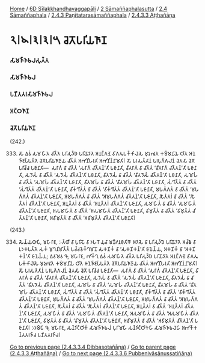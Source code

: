 
[Home](/) / [6D Sīlakkhandhavaggapāḷi](/tipitaka/6D.md) / [2 Sāmaññaphalasutta](/tipitaka/6D/2.md) / [2.4 Sāmaññaphala](/tipitaka/6D/2/2.4.md) / [2.4.3 Paṇītatarasāmaññaphala](/tipitaka/6D/2/2.4/2.4.3.md) / [2.4.3.3 Aṭṭhañāṇa](/tipitaka/6D/2/2.4/2.4.3/2.4.3.3.md)

# 𑁨𑁇𑁪𑁇𑁩𑁇𑁩𑁇𑁫 𑀘𑁂𑀢𑁄𑀧𑀭𑀺𑀬𑀜𑀸𑀡

### 𑀲𑀸𑀫𑀜𑁆𑀜𑀨𑀮𑀲𑀼𑀢𑁆𑀢

### 𑀲𑀸𑀫𑀜𑁆𑀜𑀨𑀮

### 𑀧𑀡𑀻𑀢𑀢𑀭𑀲𑀸𑀫𑀜𑁆𑀜𑀨𑀮

### 𑀅𑀝𑁆𑀞𑀜𑀸𑀡

### 𑀘𑁂𑀢𑁄𑀧𑀭𑀺𑀬𑀜𑀸𑀡

(242.)

333. 𑀲𑁄 𑀏𑀯𑀁 𑀲𑀫𑀸𑀳𑀺𑀢𑁂 𑀘𑀺𑀢𑁆𑀢𑁂 𑀧𑀭𑀺𑀲𑀼𑀤𑁆𑀥𑁂 𑀧𑀭𑀺𑀬𑁄𑀤𑀸𑀢𑁂 𑀅𑀦𑀗𑁆𑀕𑀡𑁂 𑀯𑀺𑀕𑀢𑀽𑀧𑀓𑁆𑀓𑀺𑀮𑁂𑀲𑁂 𑀫𑀼𑀤𑀼𑀪𑀽𑀢𑁂 𑀓𑀫𑁆𑀫𑀦𑀺𑀬𑁂 𑀞𑀺𑀢𑁂 𑀆𑀦𑁂𑀜𑁆𑀚𑀧𑁆𑀧𑀢𑁆𑀢𑁂 𑀘𑁂𑀢𑁄𑀧𑀭𑀺𑀬𑀜𑀸𑀡𑀸𑀬 𑀘𑀺𑀢𑁆𑀢𑀁 𑀅𑀪𑀺𑀦𑀻𑀳𑀭𑀢𑀺 𑀅𑀪𑀺𑀦𑀺𑀦𑁆𑀦𑀸𑀫𑁂𑀢𑀺𑁇 𑀲𑁄 𑀧𑀭𑀲𑀢𑁆𑀢𑀸𑀦𑀁 𑀧𑀭𑀧𑀼𑀕𑁆𑀕𑀮𑀸𑀦𑀁 𑀘𑁂𑀢𑀲𑀸 𑀘𑁂𑀢𑁄 𑀧𑀭𑀺𑀘𑁆𑀘 𑀧𑀚𑀸𑀦𑀸𑀢𑀺—  𑀲𑀭𑀸𑀕𑀁 𑀯𑀸 𑀘𑀺𑀢𑁆𑀢𑀁 ‘𑀲𑀭𑀸𑀕𑀁 𑀘𑀺𑀢𑁆𑀢𑀦𑁆’𑀢𑀺 𑀧𑀚𑀸𑀦𑀸𑀢𑀺, 𑀯𑀻𑀢𑀭𑀸𑀕𑀁 𑀯𑀸 𑀘𑀺𑀢𑁆𑀢𑀁 ‘𑀯𑀻𑀢𑀭𑀸𑀕𑀁 𑀘𑀺𑀢𑁆𑀢𑀦𑁆’𑀢𑀺 𑀧𑀚𑀸𑀦𑀸𑀢𑀺, 𑀲𑀤𑁄𑀲𑀁 𑀯𑀸 𑀘𑀺𑀢𑁆𑀢𑀁 ‘𑀲𑀤𑁄𑀲𑀁 𑀘𑀺𑀢𑁆𑀢𑀦𑁆’𑀢𑀺 𑀧𑀚𑀸𑀦𑀸𑀢𑀺, 𑀯𑀻𑀢𑀤𑁄𑀲𑀁 𑀯𑀸 𑀘𑀺𑀢𑁆𑀢𑀁 ‘𑀯𑀻𑀢𑀤𑁄𑀲𑀁 𑀘𑀺𑀢𑁆𑀢𑀦𑁆’𑀢𑀺 𑀧𑀚𑀸𑀦𑀸𑀢𑀺, 𑀲𑀫𑁄𑀳𑀁 𑀯𑀸 𑀘𑀺𑀢𑁆𑀢𑀁 ‘𑀲𑀫𑁄𑀳𑀁 𑀘𑀺𑀢𑁆𑀢𑀦𑁆’𑀢𑀺 𑀧𑀚𑀸𑀦𑀸𑀢𑀺, 𑀯𑀻𑀢𑀫𑁄𑀳𑀁 𑀯𑀸 𑀘𑀺𑀢𑁆𑀢𑀁 ‘𑀯𑀻𑀢𑀫𑁄𑀳𑀁 𑀘𑀺𑀢𑁆𑀢𑀦𑁆’𑀢𑀺 𑀧𑀚𑀸𑀦𑀸𑀢𑀺, 𑀲𑀁𑀔𑀺𑀢𑁆𑀢𑀁 𑀯𑀸 𑀘𑀺𑀢𑁆𑀢𑀁 ‘𑀲𑀁𑀔𑀺𑀢𑁆𑀢𑀁 𑀘𑀺𑀢𑁆𑀢𑀦𑁆’𑀢𑀺 𑀧𑀚𑀸𑀦𑀸𑀢𑀺, 𑀯𑀺𑀓𑁆𑀔𑀺𑀢𑁆𑀢𑀁 𑀯𑀸 𑀘𑀺𑀢𑁆𑀢𑀁 ‘𑀯𑀺𑀓𑁆𑀔𑀺𑀢𑁆𑀢𑀁 𑀘𑀺𑀢𑁆𑀢𑀦𑁆’𑀢𑀺 𑀧𑀚𑀸𑀦𑀸𑀢𑀺, 𑀫𑀳𑀕𑁆𑀕𑀢𑀁 𑀯𑀸 𑀘𑀺𑀢𑁆𑀢𑀁 ‘𑀫𑀳𑀕𑁆𑀕𑀢𑀁 𑀘𑀺𑀢𑁆𑀢𑀦𑁆’𑀢𑀺 𑀧𑀚𑀸𑀦𑀸𑀢𑀺, 𑀅𑀫𑀳𑀕𑁆𑀕𑀢𑀁 𑀯𑀸 𑀘𑀺𑀢𑁆𑀢𑀁 ‘𑀅𑀫𑀳𑀕𑁆𑀕𑀢𑀁 𑀘𑀺𑀢𑁆𑀢𑀦𑁆’𑀢𑀺 𑀧𑀚𑀸𑀦𑀸𑀢𑀺, 𑀲𑁅𑀢𑁆𑀢𑀭𑀁 𑀯𑀸 𑀘𑀺𑀢𑁆𑀢𑀁 ‘𑀲𑁅𑀢𑁆𑀢𑀭𑀁 𑀘𑀺𑀢𑁆𑀢𑀦𑁆’𑀢𑀺 𑀧𑀚𑀸𑀦𑀸𑀢𑀺, 𑀅𑀦𑀼𑀢𑁆𑀢𑀭𑀁 𑀯𑀸 𑀘𑀺𑀢𑁆𑀢𑀁 ‘𑀅𑀦𑀼𑀢𑁆𑀢𑀭𑀁 𑀘𑀺𑀢𑁆𑀢𑀦𑁆’𑀢𑀺 𑀧𑀚𑀸𑀦𑀸𑀢𑀺, 𑀲𑀫𑀸𑀳𑀺𑀢𑀁 𑀯𑀸 𑀘𑀺𑀢𑁆𑀢𑀁 ‘𑀲𑀫𑀸𑀳𑀺𑀢𑀁 𑀘𑀺𑀢𑁆𑀢𑀦𑁆’𑀢𑀺 𑀧𑀚𑀸𑀦𑀸𑀢𑀺, 𑀅𑀲𑀫𑀸𑀳𑀺𑀢𑀁 𑀯𑀸 𑀘𑀺𑀢𑁆𑀢𑀁 ‘𑀅𑀲𑀫𑀸𑀳𑀺𑀢𑀁 𑀘𑀺𑀢𑁆𑀢𑀦𑁆’𑀢𑀺 𑀧𑀚𑀸𑀦𑀸𑀢𑀺, 𑀯𑀺𑀫𑀼𑀢𑁆𑀢𑀁 𑀯𑀸 𑀘𑀺𑀢𑁆𑀢𑀁 ‘𑀯𑀺𑀫𑀼𑀢𑁆𑀢𑀁 𑀘𑀺𑀢𑁆𑀢𑀦𑁆’𑀢𑀺 𑀧𑀚𑀸𑀦𑀸𑀢𑀺, 𑀅𑀯𑀺𑀫𑀼𑀢𑁆𑀢𑀁 𑀯𑀸 𑀘𑀺𑀢𑁆𑀢𑀁 ‘𑀅𑀯𑀺𑀫𑀼𑀢𑁆𑀢𑀁 𑀘𑀺𑀢𑁆𑀢𑀦𑁆’𑀢𑀺 𑀧𑀚𑀸𑀦𑀸𑀢𑀺𑁇

(243.)

334. 𑀲𑁂𑀬𑁆𑀬𑀣𑀸𑀧𑀺, 𑀫𑀳𑀸𑀭𑀸𑀚, 𑀇𑀢𑁆𑀣𑀻 𑀯𑀸 𑀧𑀼𑀭𑀺𑀲𑁄 𑀯𑀸 𑀤𑀳𑀭𑁄 𑀬𑀼𑀯𑀸 𑀫𑀡𑁆𑀟𑀦𑀚𑀸𑀢𑀺𑀓𑁄 𑀆𑀤𑀸𑀲𑁂 𑀯𑀸 𑀧𑀭𑀺𑀲𑀼𑀤𑁆𑀥𑁂 𑀧𑀭𑀺𑀬𑁄𑀤𑀸𑀢𑁂 𑀅𑀘𑁆𑀙𑁂 𑀯𑀸 𑀉𑀤𑀓𑀧𑀢𑁆𑀢𑁂 𑀲𑀓𑀁 𑀫𑀼𑀔𑀦𑀺𑀫𑀺𑀢𑁆𑀢𑀁 𑀧𑀘𑁆𑀘𑀯𑁂𑀓𑁆𑀔𑀫𑀸𑀦𑁄 𑀲𑀓𑀡𑀺𑀓𑀁 𑀯𑀸 ‘𑀲𑀓𑀡𑀺𑀓𑀦𑁆’𑀢𑀺 𑀚𑀸𑀦𑁂𑀬𑁆𑀬, 𑀅𑀓𑀡𑀺𑀓𑀁 𑀯𑀸 ‘𑀅𑀓𑀡𑀺𑀓𑀦𑁆’𑀢𑀺 𑀚𑀸𑀦𑁂𑀬𑁆𑀬; 𑀏𑀯𑀫𑁂𑀯 𑀔𑁄, 𑀫𑀳𑀸𑀭𑀸𑀚, 𑀪𑀺𑀓𑁆𑀔𑀼 𑀏𑀯𑀁 𑀲𑀫𑀸𑀳𑀺𑀢𑁂 𑀘𑀺𑀢𑁆𑀢𑁂 𑀧𑀭𑀺𑀲𑀼𑀤𑁆𑀥𑁂 𑀧𑀭𑀺𑀬𑁄𑀤𑀸𑀢𑁂 𑀅𑀦𑀗𑁆𑀕𑀡𑁂 𑀯𑀺𑀕𑀢𑀽𑀧𑀓𑁆𑀓𑀺𑀮𑁂𑀲𑁂 𑀫𑀼𑀤𑀼𑀪𑀽𑀢𑁂 𑀓𑀫𑁆𑀫𑀦𑀺𑀬𑁂 𑀞𑀺𑀢𑁂 𑀆𑀦𑁂𑀜𑁆𑀚𑀧𑁆𑀧𑀢𑁆𑀢𑁂 𑀘𑁂𑀢𑁄𑀧𑀭𑀺𑀬𑀜𑀸𑀡𑀸𑀬 𑀘𑀺𑀢𑁆𑀢𑀁 𑀅𑀪𑀺𑀦𑀻𑀳𑀭𑀢𑀺 𑀅𑀪𑀺𑀦𑀺𑀦𑁆𑀦𑀸𑀫𑁂𑀢𑀺𑁇 𑀲𑁄 𑀧𑀭𑀲𑀢𑁆𑀢𑀸𑀦𑀁 𑀧𑀭𑀧𑀼𑀕𑁆𑀕𑀮𑀸𑀦𑀁 𑀘𑁂𑀢𑀲𑀸 𑀘𑁂𑀢𑁄 𑀧𑀭𑀺𑀘𑁆𑀘 𑀧𑀚𑀸𑀦𑀸𑀢𑀺—  𑀲𑀭𑀸𑀕𑀁 𑀯𑀸 𑀘𑀺𑀢𑁆𑀢𑀁 ‘𑀲𑀭𑀸𑀕𑀁 𑀘𑀺𑀢𑁆𑀢𑀦𑁆’𑀢𑀺 𑀧𑀚𑀸𑀦𑀸𑀢𑀺, 𑀯𑀻𑀢𑀭𑀸𑀕𑀁 𑀯𑀸 𑀘𑀺𑀢𑁆𑀢𑀁 ‘𑀯𑀻𑀢𑀭𑀸𑀕𑀁 𑀘𑀺𑀢𑁆𑀢𑀦𑁆’𑀢𑀺 𑀧𑀚𑀸𑀦𑀸𑀢𑀺, 𑀲𑀤𑁄𑀲𑀁 𑀯𑀸 𑀘𑀺𑀢𑁆𑀢𑀁 ‘𑀲𑀤𑁄𑀲𑀁 𑀘𑀺𑀢𑁆𑀢𑀦𑁆’𑀢𑀺 𑀧𑀚𑀸𑀦𑀸𑀢𑀺, 𑀯𑀻𑀢𑀤𑁄𑀲𑀁 𑀯𑀸 𑀘𑀺𑀢𑁆𑀢𑀁 ‘𑀯𑀻𑀢𑀤𑁄𑀲𑀁 𑀘𑀺𑀢𑁆𑀢𑀦𑁆’𑀢𑀺 𑀧𑀚𑀸𑀦𑀸𑀢𑀺, 𑀲𑀫𑁄𑀳𑀁 𑀯𑀸 𑀘𑀺𑀢𑁆𑀢𑀁 ‘𑀲𑀫𑁄𑀳𑀁 𑀘𑀺𑀢𑁆𑀢𑀦𑁆’𑀢𑀺 𑀧𑀚𑀸𑀦𑀸𑀢𑀺, 𑀯𑀻𑀢𑀫𑁄𑀳𑀁 𑀯𑀸 𑀘𑀺𑀢𑁆𑀢𑀁 ‘𑀯𑀻𑀢𑀫𑁄𑀳𑀁 𑀘𑀺𑀢𑁆𑀢𑀦𑁆’𑀢𑀺 𑀧𑀚𑀸𑀦𑀸𑀢𑀺, 𑀲𑀁𑀔𑀺𑀢𑁆𑀢𑀁 𑀯𑀸 𑀘𑀺𑀢𑁆𑀢𑀁 ‘𑀲𑀁𑀔𑀺𑀢𑁆𑀢𑀁 𑀘𑀺𑀢𑁆𑀢𑀦𑁆’𑀢𑀺 𑀧𑀚𑀸𑀦𑀸𑀢𑀺, 𑀯𑀺𑀓𑁆𑀔𑀺𑀢𑁆𑀢𑀁 𑀯𑀸 𑀘𑀺𑀢𑁆𑀢𑀁 ‘𑀯𑀺𑀓𑁆𑀔𑀺𑀢𑁆𑀢𑀁 𑀘𑀺𑀢𑁆𑀢𑀦𑁆’𑀢𑀺 𑀧𑀚𑀸𑀦𑀸𑀢𑀺, 𑀫𑀳𑀕𑁆𑀕𑀢𑀁 𑀯𑀸 𑀘𑀺𑀢𑁆𑀢𑀁 ‘𑀫𑀳𑀕𑁆𑀕𑀢𑀁 𑀘𑀺𑀢𑁆𑀢𑀦𑁆’𑀢𑀺 𑀧𑀚𑀸𑀦𑀸𑀢𑀺, 𑀅𑀫𑀳𑀕𑁆𑀕𑀢𑀁 𑀯𑀸 𑀘𑀺𑀢𑁆𑀢𑀁 ‘𑀅𑀫𑀳𑀕𑁆𑀕𑀢𑀁 𑀘𑀺𑀢𑁆𑀢𑀦𑁆’𑀢𑀺 𑀧𑀚𑀸𑀦𑀸𑀢𑀺, 𑀲𑁅𑀢𑁆𑀢𑀭𑀁 𑀯𑀸 𑀘𑀺𑀢𑁆𑀢𑀁 ‘𑀲𑁅𑀢𑁆𑀢𑀭𑀁 𑀘𑀺𑀢𑁆𑀢𑀦𑁆’𑀢𑀺 𑀧𑀚𑀸𑀦𑀸𑀢𑀺, 𑀅𑀦𑀼𑀢𑁆𑀢𑀭𑀁 𑀯𑀸 𑀘𑀺𑀢𑁆𑀢𑀁 ‘𑀅𑀦𑀼𑀢𑁆𑀢𑀭𑀁 𑀘𑀺𑀢𑁆𑀢𑀦𑁆’𑀢𑀺 𑀧𑀚𑀸𑀦𑀸𑀢𑀺, 𑀲𑀫𑀸𑀳𑀺𑀢𑀁 𑀯𑀸 𑀘𑀺𑀢𑁆𑀢𑀁 ‘𑀲𑀫𑀸𑀳𑀺𑀢𑀁 𑀘𑀺𑀢𑁆𑀢𑀦𑁆’𑀢𑀺 𑀧𑀚𑀸𑀦𑀸𑀢𑀺, 𑀅𑀲𑀫𑀸𑀳𑀺𑀢𑀁 𑀯𑀸 𑀘𑀺𑀢𑁆𑀢𑀁 ‘𑀅𑀲𑀫𑀸𑀳𑀺𑀢𑀁 𑀘𑀺𑀢𑁆𑀢𑀦𑁆’𑀢𑀺 𑀧𑀚𑀸𑀦𑀸𑀢𑀺, 𑀯𑀺𑀫𑀼𑀢𑁆𑀢𑀁 𑀯𑀸 𑀘𑀺𑀢𑁆𑀢𑀁 ‘𑀯𑀺𑀫𑀼𑀢𑁆𑀢𑀁 𑀘𑀺𑀢𑁆𑀢𑀦𑁆’𑀢𑀺 𑀧𑀚𑀸𑀦𑀸𑀢𑀺, 𑀅𑀯𑀺𑀫𑀼𑀢𑁆𑀢𑀁 𑀯𑀸 𑀘𑀺𑀢𑁆𑀢𑀁 ‘𑀅𑀯𑀺𑀫𑀼𑀢𑁆𑀢𑀁 𑀘𑀺𑀢𑁆𑀢𑀦𑁆’𑀢𑀺 𑀧𑀚𑀸𑀦𑀸𑀢𑀺𑁇 𑀇𑀤𑀫𑁆𑀧𑀺 𑀔𑁄, 𑀫𑀳𑀸𑀭𑀸𑀚, 𑀲𑀦𑁆𑀤𑀺𑀝𑁆𑀞𑀺𑀓𑀁 𑀲𑀸𑀫𑀜𑁆𑀜𑀨𑀮𑀁 𑀧𑀼𑀭𑀺𑀫𑁂𑀳𑀺 𑀲𑀦𑁆𑀤𑀺𑀝𑁆𑀞𑀺𑀓𑁂𑀳𑀺 𑀲𑀸𑀫𑀜𑁆𑀜𑀨𑀮𑁂𑀳𑀺 𑀅𑀪𑀺𑀓𑁆𑀓𑀦𑁆𑀢𑀢𑀭𑀜𑁆𑀘 𑀧𑀡𑀻𑀢𑀢𑀭𑀜𑁆𑀘𑁇

[Go to previous page (2.4.3.3.4 Dibbasotañāṇa)](/tipitaka/6D/2/2.4/2.4.3/2.4.3.3/2.4.3.3.4.md) / [Go to parent page (2.4.3.3 Aṭṭhañāṇa)](/tipitaka/6D/2/2.4/2.4.3/2.4.3.3.md) / [Go to next page (2.4.3.3.6 Pubbenivāsānussatiñāṇa)](/tipitaka/6D/2/2.4/2.4.3/2.4.3.3/2.4.3.3.6.md)


